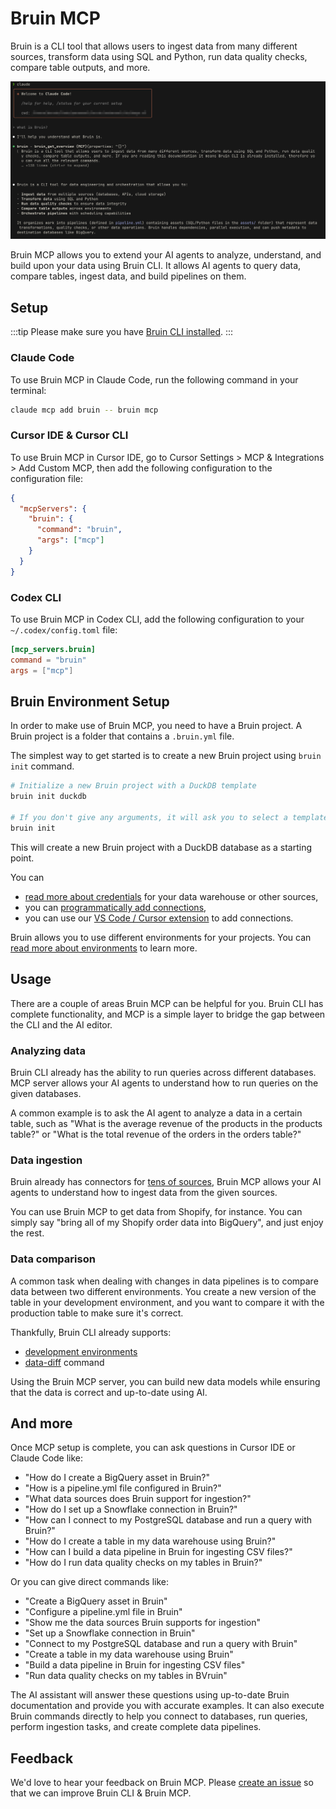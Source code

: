 # Bruin MCP
Bruin is a CLI tool that allows users to ingest data from many different sources, transform data using SQL and Python, run data quality checks, compare table outputs, and more.

![Bruin MCP](../public/mcp-claude.png)

Bruin MCP allows you to extend your AI agents to analyze, understand, and build upon your data using Bruin CLI. It allows AI agents to query data, compare tables, ingest data, and build pipelines on them.

## Setup
:::tip
Please make sure you have [Bruin CLI installed](/getting-started/introduction/installation.md).
:::

### Claude Code

To use Bruin MCP in Claude Code, run the following command in your terminal:

```bash
claude mcp add bruin -- bruin mcp
```

### Cursor IDE & Cursor CLI

To use Bruin MCP in Cursor IDE, go to Cursor Settings > MCP & Integrations > Add Custom MCP, then add the following configuration to the configuration file:

```json
{
  "mcpServers": {
    "bruin": {
      "command": "bruin",
      "args": ["mcp"]
    }
  }
}
```

### Codex CLI

To use Bruin MCP in Codex CLI, add the following configuration to your `~/.codex/config.toml` file:

```toml
[mcp_servers.bruin]
command = "bruin"
args = ["mcp"]
```

## Bruin Environment Setup
In order to make use of Bruin MCP, you need to have a Bruin project. A Bruin project is a folder that contains a `.bruin.yml` file.

The simplest way to get started is to create a new Bruin project using `bruin init` command.
```bash
# Initialize a new Bruin project with a DuckDB template
bruin init duckdb

# If you don't give any arguments, it will ask you to select a template
bruin init
```

This will create a new Bruin project with a DuckDB database as a starting point. 

You can 
- [read more about credentials](/getting-started/credentials) for your data warehouse or other sources, 
- you can [programmatically add connections](/commands/connections#add-connection),
- you can use our [VS Code / Cursor extension](/vscode-extension/overview) to add connections.

Bruin allows you to use different environments for your projects. You can [read more about environments](/getting-started/devenv) to learn more.


## Usage

There are a couple of areas Bruin MCP can be helpful for you. Bruin CLI has complete functionality, and MCP is a simple layer to bridge the gap between the CLI and the AI editor.

### Analyzing data
Bruin CLI already has the ability to run queries across different databases. MCP server allows your AI agents to understand how to run queries on the given databases.

A common example is to ask the AI agent to analyze a data in a certain table, such as "What is the average revenue of the products in the products table?" or "What is the total revenue of the orders in the orders table?"

### Data ingestion
Bruin already has connectors for [tens of sources](/ingestion/overview), Bruin MCP allows your AI agents to understand how to ingest data from the given sources.

You can use Bruin MCP to get data from Shopify, for instance. You can simply say "bring all of my Shopify order data into BigQuery", and just enjoy the rest.

### Data comparison
A common task when dealing with changes in data pipelines is to compare data between two different environments. You create a new version of the table in your development environment, and you want to compare it with the production table to make sure it's correct.

Thankfully, Bruin CLI already supports:
- [development environments](/getting-started/devenv)
- [data-diff](/commands/data-diff) command

Using the Bruin MCP server, you can build new data models while ensuring that the data is correct and up-to-date using AI.

## And more

Once MCP setup is complete, you can ask questions in Cursor IDE or Claude Code like:

- "How do I create a BigQuery asset in Bruin?"
- "How is a pipeline.yml file configured in Bruin?"
- "What data sources does Bruin support for ingestion?"
- "How do I set up a Snowflake connection in Bruin?"
- "How can I connect to my PostgreSQL database and run a query with Bruin?"
- "How do I create a table in my data warehouse using Bruin?"
- "How can I build a data pipeline in Bruin for ingesting CSV files?"
- "How do I run data quality checks on my tables in Bruin?"

Or you can give direct commands like:

- "Create a BigQuery asset in Bruin"
- "Configure a pipeline.yml file in Bruin"
- "Show me the data sources Bruin supports for ingestion"
- "Set up a Snowflake connection in Bruin"
- "Connect to my PostgreSQL database and run a query with Bruin"
- "Create a table in my data warehouse using Bruin"
- "Build a data pipeline in Bruin for ingesting CSV files"
- "Run data quality checks on my tables in BVruin"

The AI assistant will answer these questions using up-to-date Bruin documentation and provide you with accurate examples. It can also execute Bruin commands directly to help you connect to databases, run queries, perform ingestion tasks, and create complete data pipelines.

## Feedback

We'd love to hear your feedback on Bruin MCP. Please [create an issue](https://github.com/bruin-data/bruin/issues/new) so that we can improve Bruin CLI & Bruin MCP.

